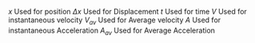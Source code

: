 $x$ Used for position
$\Delta x$ Used for Displacement
$t$ Used for time
$V$ Used for instantaneous velocity
$V_{av}$ Used for Average velocity
$A$ Used for instantaneous Acceleration
$A_{av}$ Used for Average Acceleration
